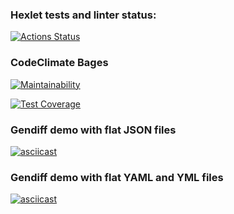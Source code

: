 ### Hexlet tests and linter status:
[![Actions Status](https://github.com/ShePlayedYou/frontend-project-46/actions/workflows/hexlet-check.yml/badge.svg)](https://github.com/ShePlayedYou/frontend-project-46/actions)

### CodeClimate Bages
[![Maintainability](https://api.codeclimate.com/v1/badges/5f0deb36fa43e48a5975/maintainability)](https://codeclimate.com/github/ShePlayedYou/frontend-project-46/maintainability)

[![Test Coverage](https://api.codeclimate.com/v1/badges/5f0deb36fa43e48a5975/test_coverage)](https://codeclimate.com/github/ShePlayedYou/frontend-project-46/test_coverage)

### Gendiff demo with flat JSON files
[![asciicast](https://asciinema.org/a/xJtQ1qWJIwfylRJUv3pVzk57w.svg)](https://asciinema.org/a/xJtQ1qWJIwfylRJUv3pVzk57w)

### Gendiff demo with flat YAML and YML files
[![asciicast](https://asciinema.org/a/OvROKBByuA84JyDu0QBmYA7p2.svg)](https://asciinema.org/a/OvROKBByuA84JyDu0QBmYA7p2)